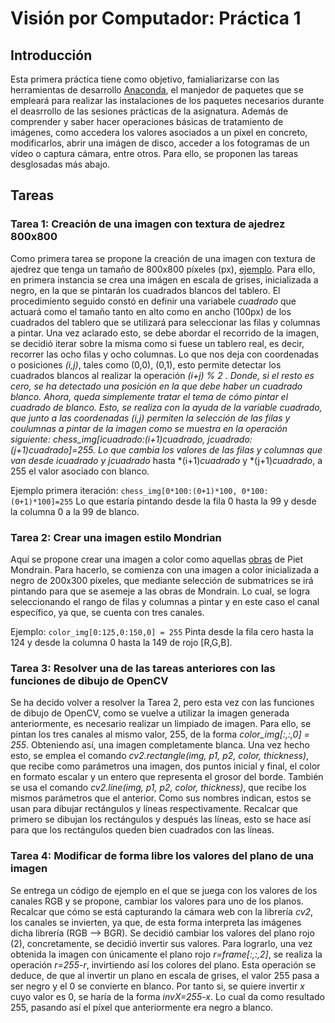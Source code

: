# Visión por Computador: Práctica 1

## Introducción
Esta primera práctica tiene como objetivo, famialiarizarse con las herramientas de desarrollo [Anaconda](https://www.anaconda.com/), el manjedor de paquetes que se empleará para realizar las instalaciones de los paquetes necesarios durante el deasrrollo de las sesiones prácticas de la asignatura. Además de comprender y saber hacer operaciones básicas de tratamiento de imágenes, como acceder a los valores asociados a un píxel en
concreto, modificarlos, abrir una imágen de disco, acceder a los fotogramas de un vídeo o captura cámara, entre otros. Para ello, se proponen las tareas desglosadas más abajo.

## Tareas

### Tarea 1: Creación de una imagen con textura de ajedrez 800x800

Como primera tarea se propone la creación de una imagen con textura de ajedrez que tenga un tamaño de 800x800 píxeles (px), [ejemplo](https://www.lacasadelajedrez.com/articulos/tablero-de-ajedrez-de-competicion-plastico-45-cm/691/). Para ello, en primera instancia se crea una imágen en escala de grises, inicializada a negro, en la que se pintarán los cuadrados blancos del tablero. El procedimiento seguido constó en definir una variabele *cuadrado* que actuará como el tamaño tanto en alto como en ancho (100px) de los cuadrados del tablero que se utilizará para seleccionar las filas y columnas a pintar. Una vez aclarado esto, se debe abordar el recorrido de la imagen, se decidió iterar sobre la misma como si fuese un tablero real, es decir, recorrer las ocho filas y ocho columnas. Lo que nos deja con coordenadas o posiciones *(i,j)*, tales como (0,0), (0,1), esto permite detectar los cuadrados blancos al realizar la operación *(i+j) % 2 *. Donde, si el resto es cero, se ha detectado una posición en la que debe haber un cuadrado blanco. Ahora, queda simplemente tratar el tema de cómo pintar
el cuadrado de blanco. Esto, se realiza con la ayuda de la variable *cuadrado*, que junto a las coordenadas *(i,j)* permiten la selección de las filas y coulumnas a pintar de la imagen como se muestra en la operación siguiente: *chess_img[i*cuadrado:(i+1)*cuadrado, j*cuadrado:(j+1)*cuadrado]=255*. Lo que cambia los valores de las filas y columnas que van desde *i*cuadrado* y *j*cuadrado* hasta *(i+1)*cuadrado* y *(j+1)*cuadrado*, a 255 el valor asociado con blanco.

Ejemplo primera iteración: ```chess_img[0*100:(0+1)*100, 0*100:(0+1)*100]=255``` Lo que estaría pintando desde la fila 0 hasta la 99 y desde la columna 0 a la 99 de blanco.

### Tarea 2: Crear una imagen estilo Mondrian

Aquí se propone crear una imagen a color como aquellas [obras](https://www.reprodart.com/a/mondrian-piet/composicion-con-rojo-amarillo-azul-y-negro.html) de Piet Mondrain. Para hacerlo, se comienza con una imagen a color inicializada a negro de 200x300 píxeles, que mediante selección de submatrices se irá pintando para que se asemeje a las obras de Mondrain. Lo cual, se logra seleccionando el rango de filas y columnas a pintar y en este caso el canal específico, ya que, se cuenta con tres canales.

Ejemplo: ```color_img[0:125,0:150,0] = 255``` Pinta desde la fila cero hasta la 124 y desde la columna 0 hasta la 149 de rojo [R,G,B].

### Tarea 3: Resolver una de las tareas anteriores con las funciones de dibujo de OpenCV

Se ha decido volver a resolver la Tarea 2, pero esta vez con las funciones de dibujo de OpenCV, como se vuelve a utilizar la imagen generada anteriormente, es necesario realizar un limpiado de imagen. Para ello, se pintan los tres canales al mismo valor, 255, de la forma *color_img[:,:,0] = 255*. Obteniendo así, una imagen completamente blanca. Una vez hecho esto, se emplea el comando *cv2.rectangle(img, p1, p2, color, thickness)*, que recibe como parámetros una imagen, dos puntos inicial y final, el color en formato escalar y un entero que representa el grosor del borde. También se usa el comando *cv2.line(img, p1, p2, color, thickness)*, que recibe los mismos parámetros que el anterior. Como sus nombres indican, estos se usan para dibujar rectángulos y líneas respectivamente. Recalcar que primero se dibujan los rectángulos y después las líneas, esto se hace así para que los rectángulos queden bien cuadrados con las líneas.

### Tarea 4: Modificar de forma libre los valores del plano de una imagen

Se entrega un código de ejemplo en el que se juega con los valores de los canales RGB y se propone, cambiar los valores para uno de los planos. Recalcar que cómo se está capturando la cámara web con la librería *cv2*, los canales se invierten, ya que, de esta forma interpreta las imágenes dicha librería (RGB --> BGR). Se decidió cambiar los valores del plano rojo (2), concretamente, se decidió invertir sus valores. Para lograrlo, una vez obtenida la imagen con únicamente el plano rojo *r=frame[:,:,2]*, se realiza la operación *r=255-r*, invirtiendo así los colores del plano. Esta operación se deduce, de que al invertir un plano en escala de grises, el valor 255 pasa a ser negro y el 0 se convierte en blanco. Por tanto si, se quiere invertir *x* cuyo valor es 0, se haría de la forma *invX=255-x*. Lo cual da como resultado 255, pasando así el píxel que anteriormente era negro a blanco.



